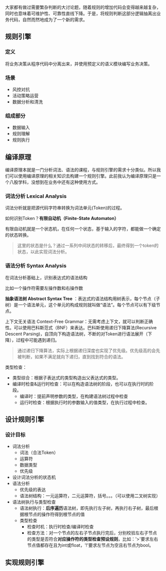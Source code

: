 大家都有做过需要繁杂判断的大讨论题，随着规则的增加代码会变得越来越复杂，同时也意味着可维护性、可靠性直线下降。于是，将规则判断这部分逻辑抽离出业务代码，自然而然地成为了一个新的需求。

## 规则引擎

### 定义

将业务决策从程序代码中分离出来，并使用预定义的语义模块编写业务决策。

### 场景

- 风控对抗
- 活动策略运营
- 数据分析和清洗

### 组成部分

- 数据输入
- 规则理解
- 规则执行

## 编译原理

编译原理本就是一门分析词法、语法的课程，与规则引擎的需求十分类似。所以我们可以使用编译原理的相关知识去构建一个规则引擎。此前我认为编译原理只是一个八股学科，没想到在业务中还有这种使用方式。

### 词法分析 Lexical Analysis

词法分析就是把源代码字符串转换为词法单元(Token)的过程。

如何识别Token？**有限自动机（Finite-State Automaton）**

有限自动机就是一个状态机，在任何一个状态，基于输入的字符，都能做一个确定的状态转换。

> 这里的状态是什么？通过一系列中间状态的转移后，最终得到一个token的状态，以此实现词法分析。

### 语法分析 Syntax Analysis

在词法分析基础上，识别表达式的语法结构

比如一个操作符需要左操作数和右操作数

**抽象语法树 Abstract Syntax Tree** ：表达式的语法结构用树表示，每个节点（子树）是一个语法单元，这个单元的构成规则就叫做“语法”。每个节点可以有下级节点。

上下文无关语法 Context-Free Grammar：无需考虑上下文，就可以判断正确性。可以使用巴科斯范式（BNF）来表达。巴科斯使用递归下降算法(Recursive Descent Parsing)，自顶向下构造语法树，不断的对Token进行语法展开（下降），过程中可能遇到递归。

> 通过递归下降算法，实际上根据递归深度也实现了优先级。优先级高的会先被判断，如果不满足就向下递归，直到找到符合的语法。

类型检查：
- 类型综合：根据子表达式的类型构造出父表达式的类型。
- 编译时检查&运行时检查：可以在构造语法树的阶段，也可以在执行时的阶段。
	- 编译时：提前声明参数的类型，在构建语法树过程中检查
	- 运行时检查：根据执行时的参数输入的值类型，在执行过程中检查。

## 设计规则引擎

### 设计目标

- 词法分析
	- 词法（合法Token）
	- 运算符
	- 数据类型
	- 优先级
- 设计词法分析的状态机
- 语法分析
	- 优先级的表达
	- 语法树结构：一元运算符，二元运算符，括号。。。（可以使用二叉树实现）
- 语法树执行与类型检查
	- 语法树执行：**后序遍历**语法树，即先执行左子树，再执行右子树，最后根据根节点的操作符得到根节点的值
	- 类型检查
		- 检查时机：执行时检查/编译时检查
		- 检查方法：对一个节点的左右子节点执行完后，分别校验左右子节点的类型是否符合**对应操作符的类型检查预设规则**，比如：'>'要求左右节点值都存在且为int或float，'!'要求左节点为空且右节点为bool。

## 实现规则引擎


